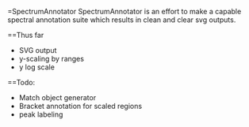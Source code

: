 =SpectrumAnnotator 
SpectrumAnnotator is an effort to make a capable spectral annotation suite which results in clean and clear svg outputs. 

==Thus far
* SVG output
* y-scaling by ranges
* y log scale

==Todo: 
* Match object generator
* Bracket annotation for scaled regions
* peak labeling
